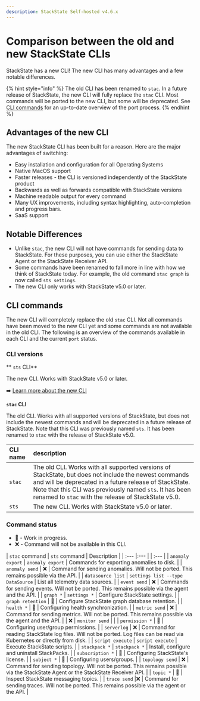 ```yaml
---
description: StackState Self-hosted v4.6.x
---
```


# Comparison between the old and new StackState CLIs

StackState has a new CLI! The new CLI has many advantages and a few notable differences. 

{% hint style="info" %}
The old CLI has been renamed to `stac`. In a future release of StackState, the new CLI will fully replace the `stac` CLI. Most commands will be ported to the new CLI, but some will be deprecated. See [CLI commands](#cli-commands) for an up-to-date overview of the port process.
{% endhint %}

## Advantages of the new CLI

The new StackState CLI has been built for a reason. Here are the major advantages of switching:

 * Easy installation and configuration for all Operating Systems
 * Native MacOS support
 * Faster releases - the CLI is versioned independently of the StackState product
 * Backwards as well as forwards compatible with StackState versions
 * Machine readable output for every command
 * Many UX improvements, including syntax highlighting, auto-completion and progress bars.
 * SaaS support

## Notable Differences

 * Unlike `stac`, the new CLI will not have commands for sending data to StackState. For these purposes, you can use either the StackState Agent or the StackState Receiver API. 
 * Some commands have been renamed to fall more in line with how we think of StackState today. For example, the old command `stac graph` is now called `sts settings`.
 * The new CLI only works with StackState v5.0 or later.

## CLI commands

The new CLI will completely replace the old `stac` CLI. Not all commands have been moved to the new CLI yet and some commands are not available in the old CLI. The following is an overview of the commands available in each CLI and the current `port` status.

### CLI versions

** `sts` CLI** 

The new CLI. Works with StackState v5.0 or later.    

➡️ [Learn more about the new CLI](cli-sts.md)

**`stac` CLI** 

The old CLI. Works with all supported versions of StackState, but does not include the newest commands and will be deprecated in a future release of StackState. Note that this CLI was previously named `sts`. It has been renamed to `stac` with the release of StackState v5.0.


| CLI name | description                                                                                                                                                                                                                                                                        |
|:---|:-----------------------------------------------------------------------------------------------------------------------------------------------------------------------------------------------------------------------------------------------------------------------------------|
| `stac` | The old CLI. Works with all supported versions of StackState, but does not include the newest commands and will be deprecated in a future release of StackState. Note that this CLI was previously named `sts`. It has been renamed to `stac` with the release of StackState v5.0. |
| `sts` | The new CLI. Works with StackState v5.0 or later.                                                                                                                                                                                                                                  |

### Command status

 - 🚧 - Work in progress.
 - ❌ - Command will not be available in this CLI.

| `stac` command  | `sts` command | Description | 
| :--- |:--- | | :--- |
| `anomaly export` | `anomaly export` | Commands for exporting anomalies to disk. |
| `anomaly send` | ❌ | Command for sending anomalies. Will not be ported. This remains possible via the API. |
| `datasource list` | `settings list --type DataSource` | List all telemetry data sources. |
| `event send` | ❌ | Commands for sending events. Will not be ported. This remains possible via the agent and the API. |
| `graph *` | `settings *` | Configure StackState settings. |
| `graph retention` | 🚧 | Configure StackState graph database retention. |
| `health *` | 🚧 | Configuring health synchronization. |
| `metric send` | ❌ | Command for sending metrics. Will not be ported. This remains possible via the agent and the API. |
| ❌ | `monitor send` | |
| `permission *` | 🚧 | Configuring user/group permissions. |
| `serverlog` | ❌ | Command for reading StackState log files. Will not be ported. Log files can be read via Kubernetes or directly from disk. |
| `script execute` | `script execute` | Execute StackState scripts. | 
| `stackpack *` | `stackpack *` | Install, configure and uninstall StackPacks. |
| `subscription *` | 🚧 | Configuring StackState's license. |
| `subject *` | 🚧 | Configuring users/groups. |
| `topology send` | ❌ | Command for sending topology. Will not be ported. This remains possible via the StackState Agent or the StackState Receiver API. |
| `topic *` | 🚧 | Inspect StackState messaging topics. |
| `trace send` |❌ | Command for sending traces. Will not be ported. This remains possible via the agent or the API. |
